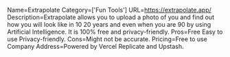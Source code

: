 Name=Extrapolate
Category=['Fun Tools']
URL=https://extrapolate.app/
Description=Extrapolate allows you to upload a photo of you and find out how you will look like in 10 20 years and even when you are 90 by using Artificial Intelligence. It is 100% free and privacy-friendly.
Pros=Free Easy to use Privacy-friendly.
Cons=Might not be accurate.
Pricing=Free to use
Company Address=Powered by Vercel Replicate and Upstash.
